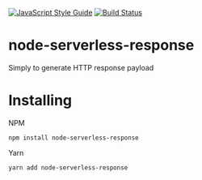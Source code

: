 [![JavaScript Style Guide](https://img.shields.io/badge/code_style-standard-brightgreen.svg)](https://standardjs.com) [![Build Status](https://travis-ci.org/LifiPlus/node-serverless-response.svg?branch=master)](https://travis-ci.org/LifiPlus/node-serverless-response)

# node-serverless-response

Simply to generate HTTP response payload

# Installing

NPM

```
npm install node-serverless-response
```

Yarn

```
yarn add node-serverless-response
```
